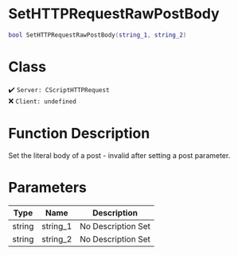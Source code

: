 # SetHTTPRequestRawPostBody
```lua
bool SetHTTPRequestRawPostBody(string_1, string_2)
```
# Class
✔️ `Server: CScriptHTTPRequest`  
❌ `Client: undefined`  

# Function Description
Set the literal body of a post - invalid after setting a post parameter.
# Parameters
Type|Name|Description
--|--|--
string|string_1|No Description Set
string|string_2|No Description Set
